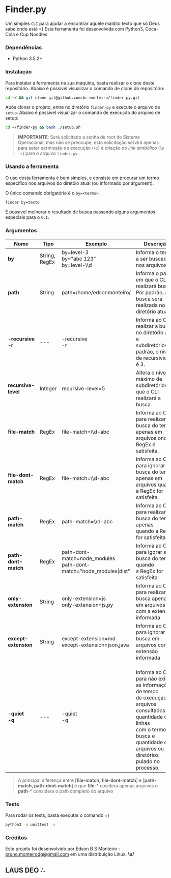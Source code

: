 # Finder.py
Um simples `CLI` para ajudar a encontrar aquele maldito texto que só Deus sabe onde está =)
Esta ferramenta foi desenvolvida com Python3, Coca-Cola e Cup Noodles

### Dependências
- Python 3.5.2+

### Instalação
Para instalar a ferramenta na sua máquina, basta realizar o clone deste repositório.
Abaixo é possível visualizar o comando de clone do repositório:

```bash
cd ~/ && git clone git@github.com:br-monteiro/finder-py.git
```

Após clonar o projeto, entre no diretório `finder-py` e execute o arquivo de `setup`.
Abaixo é possível visualizar o comando de execução do arquivo de setup:

```bash
cd ~/finder-py && bash ./setup.sh
```

>__IMPORTANTE__: Será solicitado a senha de root do Sistema Operacional, mas não se preocupe, esta solicitação servirá apenas para setar permissão de execução (`+x`) e criação do _link simbólico_ (`ln -s`) para o arquivo `finder.py`.

### Usando a ferramenta
O uso desta ferramenta é bem simples, e consiste em procurar um termo específico nos arquivos do diretóio atual (ou informado por argument).

O único comando obrigatório é o `by=<termo>`.
```bash
finder by=texto
```

É possível melhorar o resultado de busca passando alguns argumentos especials para o `CLI`.

### Argumentos

| Nome             | Tipo          | Exemplo                                                              | Descrição                                                                                                                                                                                                    |
|------------------|---------------|----------------------------------------------------------------------|--------------------------------------------------------------------------------------------------------------------------------------------------------------------------------------------------------------|
| **by**               | String, RegEx | by=level-3<br>by="abc 123"<br>by=level-\\\d                           | Informa o termo a ser buscado nos arquivos                                                                                                                                                                   |
| **path**             | String        | path=/home/edsonmonteiro/                                            | Informa o path em que o CLI realizará busca.<br>Por padrão, a busca será realizada no diretório atual.                                                                                                       |
| **-recursive**<br>**-r** | ---           | -recursive<br>-r                                                     | Informa ao CLI realizar a busca no diretório atual<br>e subdiretórios.Por padrão, o nível de recursividade é 3.                                                                                              |
| **recursive-level**  | Integer       | recursive-level=5                                                    | Altera o nível máximo de subdiretórios em que o CLI<br>realizará a busca.                                                                                                                                    |
| **file-match**       | RegEx         | file-match=\\\d-abc                                                   | Informa ao CLI para realizar a busca do termo<br>apenas em arquivos onde a RegEx é satisfeita.                                                                                                               |
| **file-dont-match**  | RegEx         | file-match=\\\d-abc                                                   | Informa ao CLI para ignorar a busca do termo<br>apenas em arquivos quando a RegEx for satisfeita.                                                                                                            |
| **path-match**       | RegEx         | path-match=\\\d-abc                                                   | Informa ao CLI para realizar a busca do termo apenas<br>quando a RegEx for satisfeita.                                                                                                                       |
| **path-dont-match**  | RegEx         | path-dont-match=node_modules<br>path-dont-match="node_modules\|dist" | Informa ao CLI para igorar a busca do termo quando<br>a RegEx for satisfeita.                                                                                                                                |
| **only-extension**   | String        | only-extension=js<br>only-extension=js,py                            | Informa ao CLI para realizar a busca apenas em arquivos<br>com a extensão informada                                                                                                                          |
| **except-extension** | String        | except-extension=md<br>except-extension=json,java                    | Informa ao CLI para ignorar a busca em arquivos com a<br>extensão informada                                                                                                                                  |
| **-quiet**<br>**-q**     | ---           | -quiet<br>-q                                                         | <br>Informa ao CLI para não exibir as informações de tempo<br>de execução, arquivos consultados, quantidade de linhas<br>com o termo de busca e quantidade de arquivos ou diretórios<br> pulado no processo. |

> A principal diferença entre [**file-match, file-dont-match**] e [**path-match, path-dont-match**] é que
> **file**-* cosidera apenas arquivos e **path**-* considera o path completo do arquivo

### Tests
Para rodar os tests, basta executar o comando =)

```bash
python3 -m unittest -v
```

### Créditos
Este projeto foi desenvolvido por Edson B S Monteiro - <bruno.monteirodg@gmail.com> em uma distribuição Linux. __\o/__

## LAUS DEO ∴